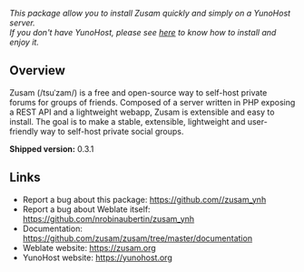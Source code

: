 *This package allow you to install Zusam quickly and simply on a YunoHost server.  
If you don't have YunoHost, please see [here](https://yunohost.org/#/install) to know how to install and enjoy it.*

## Overview
Zusam (/tsuˈzam/) is a free and open-source way to self-host private forums for groups of friends. Composed of a server written in PHP exposing a REST API and a lightweight webapp, Zusam is extensible and easy to install.
The goal is to make a stable, extensible, lightweight and user-friendly way to self-host private social groups.

**Shipped version:** 0.3.1

## Links

 * Report a bug about this package: https://github.com//zusam_ynh
 * Report a bug about Weblate itself: https://github.com/nrobinaubertin/zusam_ynh
 * Documentation: https://github.com/zusam/zusam/tree/master/documentation
 * Weblate website: https://zusam.org
 * YunoHost website: https://yunohost.org
